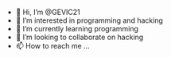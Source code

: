 - 👋 Hi, I’m @GEVIC21
- 👀 I’m interested in programming and hacking
- 🌱 I’m currently learning programming
- 💞️ I’m looking to collaborate on hacking
- 📫 How to reach me ...

<!---
GEVIC21/GEVIC21 is a ✨ special ✨ repository because its `README.md` (this file) appears on your GitHub profile.
You can click the Preview link to take a look at your changes.
--->
